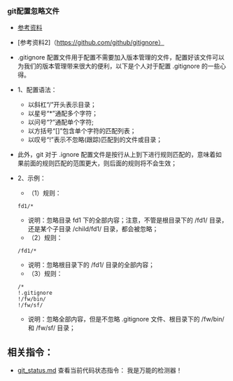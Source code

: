 ### git配置忽略文件
* [参考资料](http://www.liaoxuefeng.com/wiki/0013739516305929606dd18361248578c67b8067c8c017b000/0013758404317281e54b6f5375640abbb11e67be4cd49e0000)
* [参考资料2]（https://github.com/github/gitignore）

* .gitignore 配置文件用于配置不需要加入版本管理的文件，配置好该文件可以为我们的版本管理带来很大的便利，以下是个人对于配置 .gitignore 的一些心得。

* 1、配置语法：
	* 以斜杠“/”开头表示目录；
	* 以星号“*”通配多个字符；
	* 以问号“?”通配单个字符;
	* 以方括号“[]”包含单个字符的匹配列表；
	* 以叹号“!”表示不忽略(跟踪)匹配到的文件或目录；


* 此外，git 对于 .ignore 配置文件是按行从上到下进行规则匹配的，意味着如果前面的规则匹配的范围更大，则后面的规则将不会生效；

* 2、示例：
	* （1）规则：
	```
	fd1/*
	```
	* 说明：忽略目录 fd1 下的全部内容；注意，不管是根目录下的 /fd1/ 目录，还是某个子目录 /child/fd1/ 目录，都会被忽略；
	* （2）规则：
	```
	/fd1/*
	```
	* 说明：忽略根目录下的 /fd1/ 目录的全部内容；
	* （3）规则：
	```
	/*
	!.gitignore
	!/fw/bin/
	!/fw/sf/
	```
	* 说明：忽略全部内容，但是不忽略 .gitignore 文件、根目录下的 /fw/bin/ 和 /fw/sf/ 目录；

## 相关指令：
* [git_status.md](https://github.com/wteam-xq/testGit/blob/master/learn_log/git_status.md)  查看当前代码状态指令： 我是万能的检测器！

